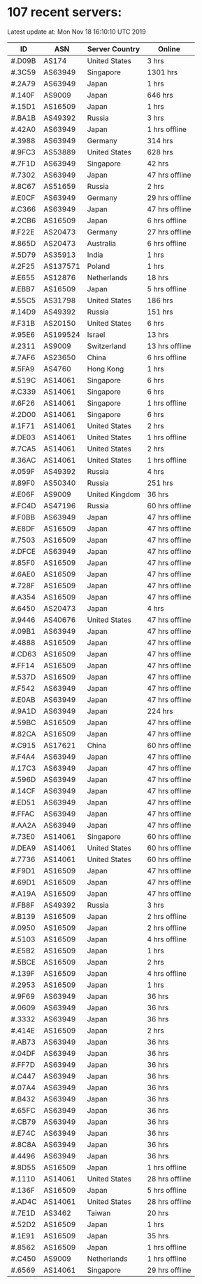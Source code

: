 # 107 recent servers:

Latest update at: Mon Nov 18 16:10:10 UTC 2019

| ID | ASN | Server Country | Online |
| -- | --- | -------------- | ------ |
| #.D09B | AS174 | United States | 3 hrs |
| #.3C59 | AS63949 | Singapore | 1301 hrs |
| #.2A79 | AS63949 | Japan | 1 hrs |
| #.140F | AS9009 | Japan | 646 hrs |
| #.15D1 | AS16509 | Japan | 1 hrs |
| #.BA1B | AS49392 | Russia | 3 hrs |
| #.42A0 | AS63949 | Japan | 1 hrs offline |
| #.3988 | AS63949 | Germany | 314 hrs |
| #.9FC3 | AS53889 | United States | 628 hrs |
| #.7F1D | AS63949 | Singapore | 42 hrs |
| #.7302 | AS63949 | Japan | 47 hrs offline |
| #.8C67 | AS51659 | Russia | 2 hrs |
| #.E0CF | AS63949 | Germany | 29 hrs offline |
| #.C366 | AS63949 | Japan | 47 hrs offline |
| #.2CB6 | AS16509 | Japan | 6 hrs offline |
| #.F22E | AS20473 | Germany | 27 hrs offline |
| #.865D | AS20473 | Australia | 6 hrs offline |
| #.5D79 | AS35913 | India | 1 hrs |
| #.2F25 | AS137571 | Poland | 1 hrs |
| #.E655 | AS12876 | Netherlands | 18 hrs |
| #.EBB7 | AS16509 | Japan | 5 hrs offline |
| #.55C5 | AS31798 | United States | 186 hrs |
| #.14D9 | AS49392 | Russia | 151 hrs |
| #.F31B | AS20150 | United States | 6 hrs |
| #.95E6 | AS199524 | Israel | 13 hrs |
| #.2311 | AS9009 | Switzerland | 13 hrs offline |
| #.7AF6 | AS23650 | China | 6 hrs offline |
| #.5FA9 | AS4760 | Hong Kong | 1 hrs |
| #.519C | AS14061 | Singapore | 6 hrs |
| #.C339 | AS14061 | Singapore | 6 hrs |
| #.6F26 | AS14061 | Singapore | 1 hrs offline |
| #.2D00 | AS14061 | Singapore | 6 hrs |
| #.1F71 | AS14061 | United States | 2 hrs |
| #.DE03 | AS14061 | United States | 1 hrs offline |
| #.7CA5 | AS14061 | United States | 2 hrs |
| #.36AC | AS14061 | United States | 1 hrs offline |
| #.059F | AS49392 | Russia | 4 hrs |
| #.89F0 | AS50340 | Russia | 251 hrs |
| #.E06F | AS9009 | United Kingdom | 36 hrs |
| #.FC4D | AS47196 | Russia | 60 hrs offline |
| #.F0BB | AS63949 | Japan | 47 hrs offline |
| #.E8DF | AS16509 | Japan | 47 hrs offline |
| #.7503 | AS16509 | Japan | 47 hrs offline |
| #.DFCE | AS63949 | Japan | 47 hrs offline |
| #.85F0 | AS16509 | Japan | 47 hrs offline |
| #.6AE0 | AS16509 | Japan | 47 hrs offline |
| #.728F | AS16509 | Japan | 47 hrs offline |
| #.A354 | AS16509 | Japan | 47 hrs offline |
| #.6450 | AS20473 | Japan | 4 hrs |
| #.9446 | AS40676 | United States | 47 hrs offline |
| #.09B1 | AS63949 | Japan | 47 hrs offline |
| #.4888 | AS16509 | Japan | 47 hrs offline |
| #.CD63 | AS16509 | Japan | 47 hrs offline |
| #.FF14 | AS16509 | Japan | 47 hrs offline |
| #.537D | AS16509 | Japan | 47 hrs offline |
| #.F542 | AS63949 | Japan | 47 hrs offline |
| #.E0AB | AS63949 | Japan | 47 hrs offline |
| #.9A1D | AS63949 | Japan | 224 hrs |
| #.59BC | AS16509 | Japan | 47 hrs offline |
| #.82CA | AS16509 | Japan | 47 hrs offline |
| #.C915 | AS17621 | China | 60 hrs offline |
| #.F4A4 | AS63949 | Japan | 47 hrs offline |
| #.17C3 | AS63949 | Japan | 47 hrs offline |
| #.596D | AS63949 | Japan | 47 hrs offline |
| #.14CF | AS63949 | Japan | 47 hrs offline |
| #.ED51 | AS63949 | Japan | 47 hrs offline |
| #.FFAC | AS63949 | Japan | 47 hrs offline |
| #.AA2A | AS63949 | Japan | 47 hrs offline |
| #.73E0 | AS14061 | Singapore | 60 hrs offline |
| #.DEA9 | AS14061 | United States | 60 hrs offline |
| #.7736 | AS14061 | United States | 60 hrs offline |
| #.F9D1 | AS16509 | Japan | 47 hrs offline |
| #.69D1 | AS16509 | Japan | 47 hrs offline |
| #.A19A | AS16509 | Japan | 47 hrs offline |
| #.FB8F | AS49392 | Russia | 3 hrs |
| #.B139 | AS16509 | Japan | 2 hrs offline |
| #.0950 | AS16509 | Japan | 2 hrs offline |
| #.5103 | AS16509 | Japan | 4 hrs offline |
| #.E5B2 | AS16509 | Japan | 1 hrs |
| #.5BCE | AS16509 | Japan | 2 hrs |
| #.139F | AS16509 | Japan | 4 hrs offline |
| #.2953 | AS16509 | Japan | 1 hrs |
| #.9F69 | AS63949 | Japan | 36 hrs |
| #.0609 | AS63949 | Japan | 36 hrs |
| #.3332 | AS63949 | Japan | 36 hrs |
| #.414E | AS16509 | Japan | 2 hrs |
| #.AB73 | AS63949 | Japan | 36 hrs |
| #.04DF | AS63949 | Japan | 36 hrs |
| #.FF7D | AS63949 | Japan | 36 hrs |
| #.C447 | AS63949 | Japan | 36 hrs |
| #.07A4 | AS63949 | Japan | 36 hrs |
| #.B432 | AS63949 | Japan | 36 hrs |
| #.65FC | AS63949 | Japan | 36 hrs |
| #.CB79 | AS63949 | Japan | 36 hrs |
| #.E74C | AS63949 | Japan | 36 hrs |
| #.8C8A | AS63949 | Japan | 36 hrs |
| #.4496 | AS63949 | Japan | 36 hrs |
| #.8D55 | AS16509 | Japan | 1 hrs offline |
| #.1110 | AS14061 | United States | 28 hrs offline |
| #.136F | AS16509 | Japan | 5 hrs offline |
| #.AD4C | AS14061 | United States | 28 hrs offline |
| #.7E1D | AS3462 | Taiwan | 20 hrs |
| #.52D2 | AS16509 | Japan | 1 hrs |
| #.1E91 | AS16509 | Japan | 35 hrs |
| #.8562 | AS16509 | Japan | 1 hrs offline |
| #.C450 | AS9009 | Netherlands | 1 hrs offline |
| #.6569 | AS14061 | Singapore | 29 hrs offline |

